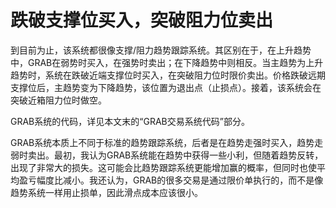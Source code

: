 # 跌破支撑位买入，突破阻力位卖出

到目前为止，该系统都很像支撑/阻力趋势跟踪系统。其区别在于，在上升趋势中，GRAB在弱势时买入，在强势时卖出；在下降趋势中则相反。当主趋势为上升趋势时，系统在跌破近端支撑位时买入，在突破阻力位时限价卖出。价格跌破远期支撑位后，主趋势变为下降趋势，该位置为退出点（止损点）。接着，该系统会在突破近箱阻力位时做空。

GRAB系统的代码，详见本文末的“GRAB交易系统代码”部分。

GRAB系统本质上不同于标准的趋势跟踪系统，后者是在趋势走强时买入，趋势走弱时卖出。最初，我认为GRAB系统能在趋势中获得一些小利，但随着趋势反转，出现了非常大的损失。这可能会比趋势跟踪系统更能增加赢的概率，但同时也使平均盈亏幅度比减小。我还认为，GRAB的很多交易是通过限价单执行的，而不是像趋势系统一样用止损单，因此滑点成本应该很小。